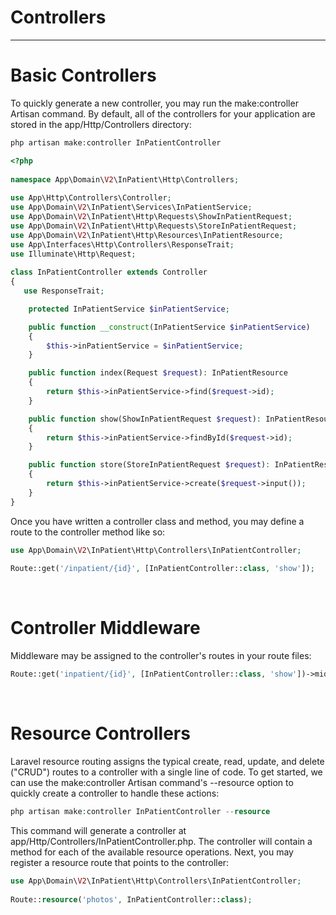 # Controllers

---

# Basic Controllers
To quickly generate a new controller, you may run the make:controller Artisan command. By default, all of the controllers for your application are stored in the app/Http/Controllers directory:
```php
php artisan make:controller InPatientController
```

```php
<?php
 
namespace App\Domain\V2\InPatient\Http\Controllers;
 
use App\Http\Controllers\Controller;
use App\Domain\V2\InPatient\Services\InPatientService;
use App\Domain\V2\InPatient\Http\Requests\ShowInPatientRequest;
use App\Domain\V2\InPatient\Http\Requests\StoreInPatientRequest;
use App\Domain\V2\InPatient\Http\Resources\InPatientResource;
use App\Interfaces\Http\Controllers\ResponseTrait;
use Illuminate\Http\Request;
 
class InPatientController extends Controller
{
   use ResponseTrait;

    protected InPatientService $inPatientService;

    public function __construct(InPatientService $inPatientService)
    {
        $this->inPatientService = $inPatientService;
    }

    public function index(Request $request): InPatientResource
    {
        return $this->inPatientService->find($request->id);
    }

    public function show(ShowInPatientRequest $request): InPatientResource
    {
        return $this->inPatientService->findById($request->id);
    }

    public function store(StoreInPatientRequest $request): InPatientResource
    {
        return $this->inPatientService->create($request->input());
    }
}
```
Once you have written a controller class and method, you may define a route to the controller method like so:
```php
use App\Domain\V2\InPatient\Http\Controllers\InPatientController;
 
Route::get('/inpatient/{id}', [InPatientController::class, 'show']);
```
<br />

# Controller Middleware
Middleware may be assigned to the controller's routes in your route files:
```php
Route::get('inpatient/{id}', [InPatientController::class, 'show'])->middleware('auth');
```
<br />

# Resource Controllers
Laravel resource routing assigns the typical create, read, update, and delete ("CRUD") routes to a controller with a single line of code. To get started, we can use the make:controller Artisan command's --resource option to quickly create a controller to handle these actions:
```php
php artisan make:controller InPatientController --resource
```
This command will generate a controller at app/Http/Controllers/InPatientController.php. The controller will contain a method for each of the available resource operations. Next, you may register a resource route that points to the controller:
```php
use App\Domain\V2\InPatient\Http\Controllers\InPatientController;
 
Route::resource('photos', InPatientController::class);
```
<br />
